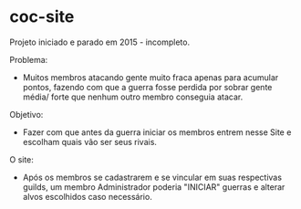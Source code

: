 # coc-site
Projeto iniciado e parado em 2015 - incompleto. 

Problema: 
- Muitos membros atacando gente muito fraca apenas para acumular pontos, fazendo com que a guerra fosse perdida por sobrar gente média/ forte que nenhum outro membro conseguia atacar.

Objetivo:
- Fazer com que antes da guerra iniciar os membros entrem nesse Site e escolham quais vão ser seus rivais. 

O site:
- Após os membros se cadastrarem e se vincular em suas respectivas guilds, um membro Administrador poderia "INICIAR" guerras e alterar alvos escolhidos caso necessário.
